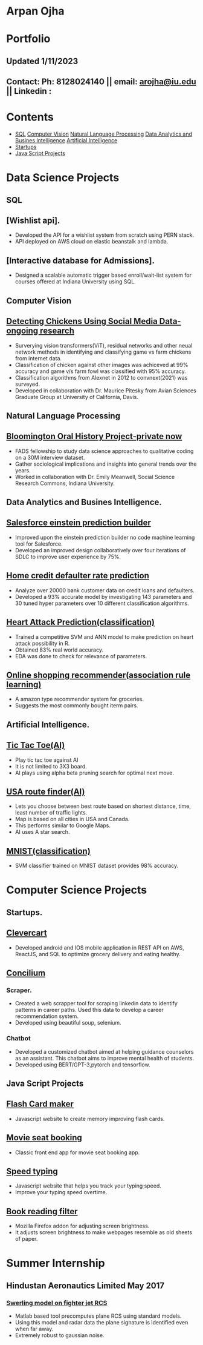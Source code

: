 # Arpan Ojha
# Portfolio
## Updated 1/11/2023 
## Contact: Ph: 8128024140 || email: arojha@iu.edu || Linkedin :  
# Contents
* [SQL](#SQL)  [Computer Vision](#Computer-Vision)   [Natural Language Processing](#Natural-Language-Processing)   [Data Analytics and Busines Intelligence](#Data-Analytics-and-Busines-Intelligence)   [Artificial Intelligence](#Artificial-Intelligence)
* [Startups](#Startups)
* [Java Script Projects](#Java-Script-Projects)
# Data Science Projects
## SQL  

## [Wishlist api].  
* Developed the API for a wishlist system from scratch using PERN stack.
* API deployed on AWS cloud on elastic beanstalk and lambda.  

## [Interactive database for Admissions].  
* Designed a scalable automatic trigger based enroll/wait-list system for courses offered at Indiana University using SQL.  
  
## Computer Vision
## [Detecting Chickens Using Social Media Data- ongoing research](https://github.com/arpanojha/computer-vision/blob/main/final_project/poster.pdf)
* Surverying vision transformers(ViT), residual networks and other neual network methods in identifying and classifying game vs farm chickens from internet data.   
* Classification of chicken against other images was achiceved at 99% accuracy and game v/s farm fowl was classified with 95% accuracy. 
* Classification algorithms from Alexnet in 2012 to convnext(2021) was surveyed. 
* Developed in collaboration with Dr. Maurice Pitesky from Avian Sciences Graduate Group at University of California, Davis. 
  
  
## Natural Language Processing
## [Bloomington Oral History Project-private now](https://github.com/arpanojha/bohp)
* FADS fellowship to study data science approaches to qualitative coding on a 30M interview dataset.   
* Gather sociological implications and insights into general trends over the years.   
* Worked in collaboration with Dr. Emily Meanwell, Social Science Research Commons, Indiana University.
   
## Data Analytics and Busines Intelligence. 
## [Salesforce einstein prediction builder](https://github.com/arpanojha/einstein_prediction_builder/blob/main/EPB%20Team%201%20Final%20Presentation.pdf)
* Improved upon the einstein prediction builder no code machine learning tool for Salesforce.
* Developed an improved design collaboratively over four iterations of SDLC to improve user experience by 75%. 

## [Home credit defaulter rate prediction]()
* Analyze over 20000 bank customer data on credit loans and defaulters.
* Developed a 93% accurate model by investigating 143 parameters and 30 tuned hyper parameters over 10 different classification algorithms.


## [Heart Attack Prediction(classification)](https://github.com/arpanojha/Artificial_Intelligence/tree/main/heart_attack_prediction)
* Trained a competitive SVM and ANN model to make prediction on heart attack possibility in R. 
* Obtained 83% real world accuracy.
* EDA was done to check for relevance of parameters. 

## [Online shopping recommender(association rule learning)](https://github.com/arpanojha/Artificial_Intelligence/tree/main/Market_basket_optimization)
* A amazon type recommender system for groceries. 
* Suggests the most commonly bought iterm pairs. 
  
  
## Artificial Intelligence. 
## [Tic Tac Toe(AI)](https://github.com/arpanojha/Artificial_Intelligence/tree/main/misere_tic_tac_toe)
* Play tic tac toe against AI 
* It is not limited to 3X3 board. 
* AI plays using alpha beta pruning search for optimal next move. 

## [USA route finder(AI)](https://github.com/arpanojha/Artificial_Intelligence/tree/main/USA_route_finder)
* Lets you choose between best route based on shortest distance, time, least number of traffic lights.
* Map is based on all cities in USA and Canada. 
* This performs similar to Google Maps. 
* AI uses A star search. 

## [MNIST(classification)](https://github.com/arpanojha/MNIST/tree/master/SVM)
* SVM classifier trained on MNIST dataset provides 98% accuracy. 

# Computer Science Projects
  
## Startups. 
## [Clevercart](https://www.clevercart.app)  
* Developed android and IOS mobile application in REST API on AWS, ReactJS, and SQL to optimize grocery delivery and eating healthy.     
  
## [Concilium]()   
### Scraper. 
* Created a web scrapper tool for scraping linkedin data to identify patterns in career paths. Used this data to develop a career recommendation system.
* Developed using beautiful soup, selenium.  
### Chatbot   
* Developed a customized chatbot aimed at helping guidance counselors as an assistant. This chatbot aims to improve mental health of students.   
* Developed using BERT/GPT-3,pytorch and tensorflow.   
  
## Java Script Projects   
## [Flash Card maker](https://arpanojha.github.io/flash_cards/)  
* Javascript website to create memory improving flash cards.    

## [Movie seat booking](https://arpanojha.github.io/movie_seat_booking/) 
* Classic front end app for movie seat booking app.      

## [Speed typing](https://arpanojha.github.io/speed_typing/)  
* Javascript website that helps you track your typing speed.  
* Improve your typing speed overtime.    

## [Book reading filter](https://addons.mozilla.org/en-US/firefox/addon/sepia_filter/)
* Mozilla Firefox addon for adjusting screen brightness. 
* It adjusts screen brightness to make webpages resemble as old sheets of paper. 

# Summer Internship 
## Hindustan Aeronautics Limited May 2017
### [Swerling model on fighter jet RCS](https://github.com/arpanojha/Swerling_Model) 
* Matlab based tool precomputes plane RCS using standard models.
* Using this model and radar data the plane signature is identified even  when far away.
* Extremely robust to gaussian noise. 
